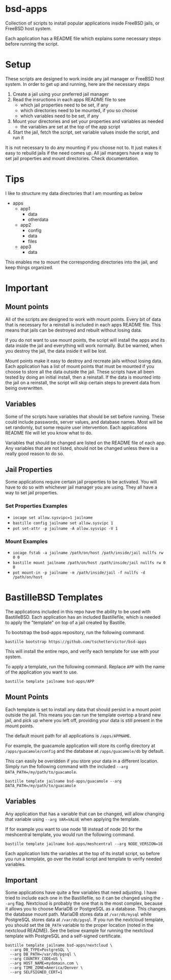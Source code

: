 # bsd-apps

Collection of scripts to install popular applications inside FreeBSD jails, or FreeBSD host system.

Each application has a README file which explains some necessary steps before running the script.

# Setup

These scripts are designed to work inside any jail manager or FreeBSD host system. In order to get up and running, here are the necessary steps
  1. Create a jail using your preferred jail manager
  2. Read the insructions in each apps README file to see
     - which jail properties need to be set, if any
     - which directories need to be mounted, if you so choose
     - which variables need to be set, if any
  3. Mount your directories and set your properties and variables as needed
     - the variables are set at the top of the app script
  4. Start the jail, fetch the script, set variable values inside the script, and run it

It is not necessary to do any mounting if you choose not to. It just makes it easy to rebuild jails if the need comes up.
All jail managers have a way to set jail properties and mount directories. Check documentation.

# Tips

I like to structure my data directories that I am mounting as below

  - apps
    - app1
      - data
      - otherdata
    - app2
      - config
      - data
      - files
    - app3
      - data

This enables me to mount the corresponding directories into the jail, and keep things organized.

# Important

## Mount points

All of the scripts are designed to work with mount points. Every bit of data that is necessary for a reinstall is included in each apps README file. This means that jails can be destroyed and rebuilt without losing data.

If you do not want to use mount points, the script will install the apps and its data inside the jail and everything will work normally. But be warned, when you destroy the jail, the data inside it will be lost.

Mount points make it easy to destroy and recreate jails without losing data. Each application has a list of mount points that must be mounted if you choose to store all the data outside the jail. These scripts have all been tested by doing an initial install, then a reinstall. If the data is mounted into the jail on a reinstall, the script will skip certain steps to prevent data from being overwritten.

## Variables

Some of the scripts have variables that should be set before running. These could include passwords, server values, and database names. Most will be set randomly, but some require user intervention. Each applications README file will let you know what to do.

Variables that should be changed are listed on the README file of each app. Any variables that are not listed, should not be changed unless there is a really good reason to do so.

## Jail Properties

Some applications require certain jail properties to be activated. You will have to do so with whichever jail manager you are using. They all have a way to set jail properties.

### Set Properties Examples
  - `iocage set allow.sysvipc=1 jailname`
  - `bastille config jailname set allow.sysvipc 1`
  - `pot set-attr -p jailname -A allow.sysvipc -V 1`

### Mount Examples
  - `iocage fstab -a jailname /path/on/host /path/inside/jail nullfs rw 0 0`
  - `bastille mount jailname /path/on/host /path/inside/jail nullfs rw 0 0`
  - `pot mount-in -p jailname -m /path/inside/jail -f nullfs -d /path/on/host`

# BastilleBSD Templates

The applications included in this repo have the ability to be used with BastilleBSD. Each application has an included Bastillefile, which is needed to apply the "template" on top of a jail created by Bastille.

To bootstrap the bsd-apps repository, run the following command.

```
bastille bootstrap https://github.com/tschettervictor/bsd-apps
```

This will install the entire repo, and verify each template for use with your system.

To apply a template, run the following command. Replace `APP` with the name of the application you want to use.

```
bastille template jailname bsd-apps/APP
```

## Mount Points

Each template is set to install any data that should persist in a mount point outside the jail. This means you can run the template overtop a brand new jail, and pick up where you left off, providing your data is still present in the mount points.

The default mount path for all applications is `/apps/APPNAME`.

For example, the guacamole application will store its config directory at `/apps/guacamole/config` and the database at `/apps/guacamole/db` by default.

This can easily be overidden if you store your data in a different location. Simply run the following command with the included `--arg DATA_PATH=/my/path/to/guacamole`.

```
bastille template jailname bsd-apps/guacamole --arg DATA_PATH=/my/path/to/guacamole
```

## Variables

Any application that has a variable that can be changed, will allow changing that variable using `--arg VAR=VALUE` when applying the template.

If for example you want to use node 18 instead of node 20 for the meshcentral template, you would run the following command.

```
bastille template jailname bsd-apps/meshcentral --arg NODE_VERSION=18
```

Each application lists the variables at the top of its install script, so before you run a template, go over the install script and template to verify needed variables.

## Important

Some applications have quite a few variables that need adjusting. I have tried to include each one in the Bastillefile, so it can be changed using the `--arg` flag. Nextcloud is probably the one that is the most complex, because it allows you to choose MariaDB or PostgreSQL as a database. This changes the database mount path. MariaDB stores data at `/var/db/mysql` while PostgreSQL stores data at `/var/db/pgsql`. If you run the nextcloud template, you should set the ``DB_PATH`` variable to the proper location (noted in the nextcloud README). See the below example for running the nextcloud template with PostgreSQL and a self-signed certificate.

```
bastille template jailname bsd-apps/nextcloud \
  --arg DB_TYPE=PostgreSQL \
  --arg DB_PATH=/var/db/pgsql \
  --arg COUNTRY_CODE=US \
  --arg HOST_NAME=mydomain.com \
  --arg TIME_ZONE=America/Denver \
  --arg SELFSIGNED_CERT=1
```


